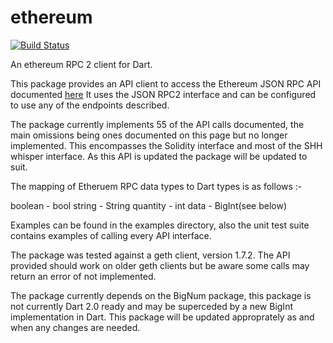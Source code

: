 # ethereum
[![Build Status](https://travis-ci.org/shamblett/ethereum.svg?branch=master)](https://travis-ci.org/shamblett/ethereum)

An ethereum RPC 2 client for Dart.

This package provides an API client to access the Ethereum JSON RPC API documented [here](https://github.com/ethereum/wiki/wiki/JSON-RPC)
It uses the JSON RPC2 interface and can be configured to use any of the endpoints described.

The package currently implements 55 of the API calls documented, the main omissions being ones documented on this page but no longer implemented.
This encompasses the Solidity interface and most of the SHH whisper interface. As this API is updated the package will
be updated to suit.

The mapping of Etheruem RPC data types to Dart types is as follows :-

boolean   - bool 
string    - String
quantity  - int
data      - BigInt(see below)

Examples can be found in the examples directory, also the unit test suite contains examples of calling every API interface.

The package was tested against a geth client, version 1.7.2. The API provided should work on older geth clients
but be aware some calls may return an error of not implemented.
 
The package currently depends on the BigNum package, this package is not currently Dart 2.0 ready and may be 
superceded by a new BigInt implementation in Dart. This package will be updated approprately as and when any changes are 
needed.

